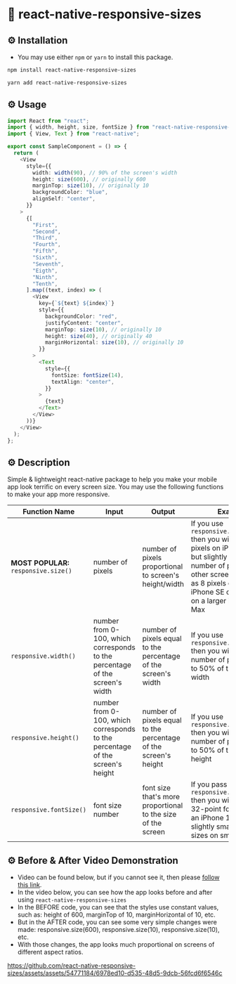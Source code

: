 # 📱 react-native-responsive-sizes

## ⚙️ Installation

- You may use either `npm` or `yarn` to install this package.

```bash
npm install react-native-responsive-sizes
```

```bash
yarn add react-native-responsive-sizes
```

## ⚙️ Usage

```typescript
import React from "react";
import { width, height, size, fontSize } from "react-native-responsive-sizes";
import { View, Text } from "react-native";

export const SampleComponent = () => {
  return (
    <View
      style={{
        width: width(90), // 90% of the screen's width
        height: size(600), // originally 600
        marginTop: size(10), // originally 10
        backgroundColor: "blue",
        alignSelf: "center",
      }}
    >
      {[
        "First",
        "Second",
        "Third",
        "Fourth",
        "Fifth",
        "Sixth",
        "Seventh",
        "Eigth",
        "Ninth",
        "Tenth",
      ].map((text, index) => (
        <View
          key={`${text} ${index}`}
          style={{
            backgroundColor: "red",
            justifyContent: "center",
            marginTop: size(10), // originally 10
            height: size(40), // originally 40
            marginHorizontal: size(10), // originally 10
          }}
        >
          <Text
            style={{
              fontSize: fontSize(14),
              textAlign: "center",
            }}
          >
            {text}
          </Text>
        </View>
      ))}
    </View>
  );
};
```

## ⚙️ Description

Simple & lightweight react-native package to help you make your mobile app look terrific on every screen size. You may use the following functions to make your app more responsive.

| Function Name                         | Input                                                                         | Output                                                          | Example                                                                                                                                                                                                                           |
| ------------------------------------- | ----------------------------------------------------------------------------- | --------------------------------------------------------------- | --------------------------------------------------------------------------------------------------------------------------------------------------------------------------------------------------------------------------------- |
| **MOST POPULAR:** `responsive.size()` | number of pixels                                                              | number of pixels proportional to screen's height/width          | If you use `responsive.size(10)` then you will receive 10 pixels on iPhone 14 Pro, but slightly different number of pixels for other screen sizes, such as 8 pixels on a smaller iPhone SE or 12 pixels on a larger iPhone 12 Max |
| `responsive.width()`                  | number from 0-100, which corresponds to the percentage of the screen's width  | number of pixels equal to the percentage of the screen's width  | If you use `responsive.width(50)` then you will receive a number of pixels equal to 50% of the screen's width                                                                                                                     |
| `responsive.height()`                 | number from 0-100, which corresponds to the percentage of the screen's height | number of pixels equal to the percentage of the screen's height | If you use `responsive.height(50)` then you will receive a number of pixels equal to 50% of the screen's height                                                                                                                   |
| `responsive.fontSize()`               | font size number                                                              | font size that's more proportional to the size of the screen    | If you pass it `responsive.fontSize(32)` then you will receive a 32-point font-size on an iPhone 14 Pro, but slightly smaller font-sizes on smaller devices                                                                       |

## ⚙️ Before & After Video Demonstration

- Video can be found below, but if you cannot see it, then please [follow this link](https://github.com/react-native-responsive-sizes/react-native-responsive-sizes).
- In the video below, you can see how the app looks before and after using `react-native-responsive-sizes`
- In the BEFORE code, you can see that the styles use constant values, such as: height of 600, marginTop of 10, marginHorizontal of 10, etc.
- But in the AFTER code, you can see some very simple changes were made: responsive.size(600), responsive.size(10), responsive.size(10), etc.
- With those changes, the app looks much proportional on screens of different aspect ratios.

https://github.com/react-native-responsive-sizes/assets/assets/54771184/6978ed10-d535-48d5-9dcb-56fcd6f6546c
